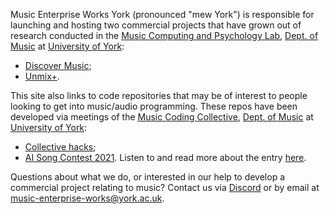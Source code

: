 Music Enterprise Works York (pronounced "mew York") is responsible for launching and hosting two commercial projects that have grown out of research conducted in the [Music Computing and Psychology Lab](https://tomcollinsresearch.net), [Dept. of Music](https://www.york.ac.uk/music/) at [University of York](https://www.york.ac.uk/):

* [Discover Music](https://discover-music.glitch.me);
* [Unmix+](https://unmix.glitch.me).

This site also links to code repositories that may be of interest to people looking to get into music/audio programming. These repos have been developed via meetings of the [Music Coding Collective](https://tomcollinsresearch.net/recently.html#mcc), [Dept. of Music]() at [University of York](https://www.york.ac.uk/music/):

* [Collective hacks](https://github.com/mew-york/collective-hacks);
* [AI Song Contest 2021](https://github.com/mew-york/ai-song-contest-2021). Listen to and read more about the entry [here](https://ai-circus.glitch.me).

Questions about what we do, or interested in our help to develop a commercial project relating to music? Contact us via [Discord](https://discord.gg/GrxWc2whAp) or by email at music-enterprise-works@york.ac.uk.
